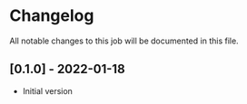 # Changelog
All notable changes to this job will be documented in this file.

## [0.1.0] - 2022-01-18
* Initial version